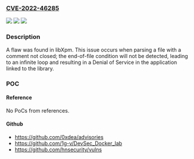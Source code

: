 ### [CVE-2022-46285](https://cve.mitre.org/cgi-bin/cvename.cgi?name=CVE-2022-46285)
![](https://img.shields.io/static/v1?label=Product&message=libXpm&color=blue)
![](https://img.shields.io/static/v1?label=Version&message=n%2Fa&color=blue)
![](https://img.shields.io/static/v1?label=Vulnerability&message=CWE-835&color=brighgreen)

### Description

A flaw was found in libXpm. This issue occurs when parsing a file with a comment not closed; the end-of-file condition will not be detected, leading to an infinite loop and resulting in a Denial of Service in the application linked to the library.

### POC

#### Reference
No PoCs from references.

#### Github
- https://github.com/0xdea/advisories
- https://github.com/1g-v/DevSec_Docker_lab
- https://github.com/hnsecurity/vulns

